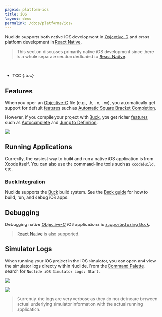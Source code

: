 ```yaml
---
pageid: platform-ios
title: iOS
layout: docs
permalink: /docs/platforms/ios/
---
```


Nuclide supports both native iOS development in [Objective-C](/docs/languages/objective-c) and
cross-platform development in [React Native](/docs/platforms/react-native).

> This section discusses primarily native iOS development since there is a whole separate section
> dedicated to [React Native](/docs/platforms/react-native).

<br/>

* TOC
{:toc}

## Features

When you open an [Objective-C](/docs/languages/objective-c/) file (e.g., `.h`, `.m`, `.mm`), you
automatically get support for default [features](/docs/languages/objective-c/#default-features) such
as [Automatic Square Bracket Completion](/docs/languages/objective-c/#default-features__automatic-square-bracket-completion).

However, if you compile your project with [Buck](http://buckbuild.com), you get richer
[features](/docs/languages/objective-c/#buck-enabled-features) such as
[Autocomplete](/docs/languages/objective-c/#buck-enabled-features__autocomplete) and
[Jump to Definition](/docs/languages/objective-c/#buck-enabled-features__jump-to-definition).

![](/static/images/docs/platform-ios-native-autocomplete.png)

## Running Applications

Currently, the easiest way to build and run a native iOS application is from Xcode itself.
You can also use the command-line tools such as `xcodebuild`, etc.

### Buck Integration

Nuclide supports the [Buck](https://buckbuild.com/) build system. See the
[Buck guide](/docs/features/buck) for how to build, run, and debug iOS apps.

## Debugging

Debugging native [Objective-C](/docs/languages/objective-c/) iOS applications is
[supported using Buck](/docs/features/buck/#debug).

> [React Native](/docs/platforms/react-native/#debugging) is also supported.

## Simulator Logs

When running your iOS project in the iOS simulator, you can open and view the simulator logs
directly within Nuclide. From the [Command Palette](/docs/editor/basics/#command-palette), search
for `Nuclide iOS Simulator Logs: Start`.

![](/static/images/docs/platform-ios-toggle-simulator.png)

![](/static/images/docs/platform-ios-simulator-output.png)

> Currently, the logs are very verbose as they do not delineate between actual underlying simulator
> information with the actual running application.
